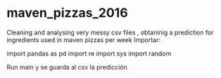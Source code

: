 # maven_pizzas_2016
Cleaning and analysing very messy csv files , obtaninig a prediction for ingredients used in maven pizzas per week 
Importar: 

import pandas as pd 
import re 
import sys 
import random

Run main y se guarda al csv la predicción
